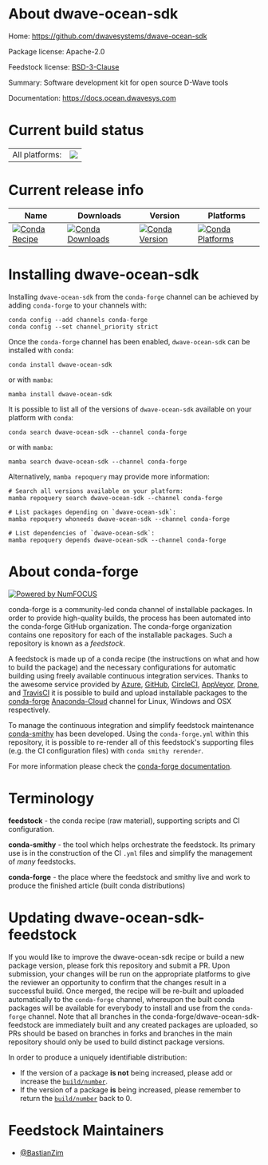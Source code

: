 About dwave-ocean-sdk
=====================

Home: https://github.com/dwavesystems/dwave-ocean-sdk

Package license: Apache-2.0

Feedstock license: [BSD-3-Clause](https://github.com/conda-forge/dwave-ocean-sdk-feedstock/blob/main/LICENSE.txt)

Summary: Software development kit for open source D-Wave tools

Documentation: https://docs.ocean.dwavesys.com

Current build status
====================


<table><tr><td>All platforms:</td>
    <td>
      <a href="https://dev.azure.com/conda-forge/feedstock-builds/_build/latest?definitionId=16288&branchName=main">
        <img src="https://dev.azure.com/conda-forge/feedstock-builds/_apis/build/status/dwave-ocean-sdk-feedstock?branchName=main">
      </a>
    </td>
  </tr>
</table>

Current release info
====================

| Name | Downloads | Version | Platforms |
| --- | --- | --- | --- |
| [![Conda Recipe](https://img.shields.io/badge/recipe-dwave--ocean--sdk-green.svg)](https://anaconda.org/conda-forge/dwave-ocean-sdk) | [![Conda Downloads](https://img.shields.io/conda/dn/conda-forge/dwave-ocean-sdk.svg)](https://anaconda.org/conda-forge/dwave-ocean-sdk) | [![Conda Version](https://img.shields.io/conda/vn/conda-forge/dwave-ocean-sdk.svg)](https://anaconda.org/conda-forge/dwave-ocean-sdk) | [![Conda Platforms](https://img.shields.io/conda/pn/conda-forge/dwave-ocean-sdk.svg)](https://anaconda.org/conda-forge/dwave-ocean-sdk) |

Installing dwave-ocean-sdk
==========================

Installing `dwave-ocean-sdk` from the `conda-forge` channel can be achieved by adding `conda-forge` to your channels with:

```
conda config --add channels conda-forge
conda config --set channel_priority strict
```

Once the `conda-forge` channel has been enabled, `dwave-ocean-sdk` can be installed with `conda`:

```
conda install dwave-ocean-sdk
```

or with `mamba`:

```
mamba install dwave-ocean-sdk
```

It is possible to list all of the versions of `dwave-ocean-sdk` available on your platform with `conda`:

```
conda search dwave-ocean-sdk --channel conda-forge
```

or with `mamba`:

```
mamba search dwave-ocean-sdk --channel conda-forge
```

Alternatively, `mamba repoquery` may provide more information:

```
# Search all versions available on your platform:
mamba repoquery search dwave-ocean-sdk --channel conda-forge

# List packages depending on `dwave-ocean-sdk`:
mamba repoquery whoneeds dwave-ocean-sdk --channel conda-forge

# List dependencies of `dwave-ocean-sdk`:
mamba repoquery depends dwave-ocean-sdk --channel conda-forge
```


About conda-forge
=================

[![Powered by
NumFOCUS](https://img.shields.io/badge/powered%20by-NumFOCUS-orange.svg?style=flat&colorA=E1523D&colorB=007D8A)](https://numfocus.org)

conda-forge is a community-led conda channel of installable packages.
In order to provide high-quality builds, the process has been automated into the
conda-forge GitHub organization. The conda-forge organization contains one repository
for each of the installable packages. Such a repository is known as a *feedstock*.

A feedstock is made up of a conda recipe (the instructions on what and how to build
the package) and the necessary configurations for automatic building using freely
available continuous integration services. Thanks to the awesome service provided by
[Azure](https://azure.microsoft.com/en-us/services/devops/), [GitHub](https://github.com/),
[CircleCI](https://circleci.com/), [AppVeyor](https://www.appveyor.com/),
[Drone](https://cloud.drone.io/welcome), and [TravisCI](https://travis-ci.com/)
it is possible to build and upload installable packages to the
[conda-forge](https://anaconda.org/conda-forge) [Anaconda-Cloud](https://anaconda.org/)
channel for Linux, Windows and OSX respectively.

To manage the continuous integration and simplify feedstock maintenance
[conda-smithy](https://github.com/conda-forge/conda-smithy) has been developed.
Using the ``conda-forge.yml`` within this repository, it is possible to re-render all of
this feedstock's supporting files (e.g. the CI configuration files) with ``conda smithy rerender``.

For more information please check the [conda-forge documentation](https://conda-forge.org/docs/).

Terminology
===========

**feedstock** - the conda recipe (raw material), supporting scripts and CI configuration.

**conda-smithy** - the tool which helps orchestrate the feedstock.
                   Its primary use is in the construction of the CI ``.yml`` files
                   and simplify the management of *many* feedstocks.

**conda-forge** - the place where the feedstock and smithy live and work to
                  produce the finished article (built conda distributions)


Updating dwave-ocean-sdk-feedstock
==================================

If you would like to improve the dwave-ocean-sdk recipe or build a new
package version, please fork this repository and submit a PR. Upon submission,
your changes will be run on the appropriate platforms to give the reviewer an
opportunity to confirm that the changes result in a successful build. Once
merged, the recipe will be re-built and uploaded automatically to the
`conda-forge` channel, whereupon the built conda packages will be available for
everybody to install and use from the `conda-forge` channel.
Note that all branches in the conda-forge/dwave-ocean-sdk-feedstock are
immediately built and any created packages are uploaded, so PRs should be based
on branches in forks and branches in the main repository should only be used to
build distinct package versions.

In order to produce a uniquely identifiable distribution:
 * If the version of a package **is not** being increased, please add or increase
   the [``build/number``](https://docs.conda.io/projects/conda-build/en/latest/resources/define-metadata.html#build-number-and-string).
 * If the version of a package **is** being increased, please remember to return
   the [``build/number``](https://docs.conda.io/projects/conda-build/en/latest/resources/define-metadata.html#build-number-and-string)
   back to 0.

Feedstock Maintainers
=====================

* [@BastianZim](https://github.com/BastianZim/)

